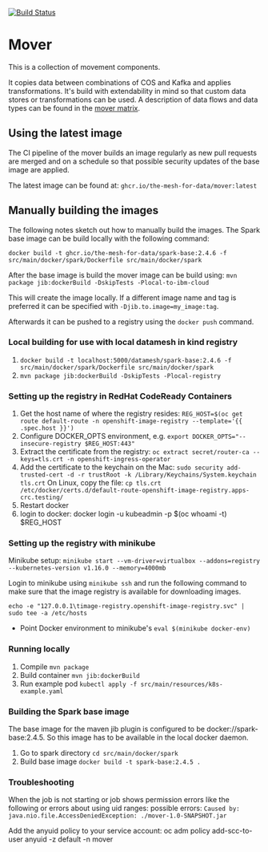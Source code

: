 [![Build Status](https://travis-ci.com/IBM/the-mesh-for-data-mover.svg?branch=master)](https://travis-ci.com/IBM/the-mesh-for-data-mover)

# Mover

This is a collection of movement components.

It copies data between combinations of COS and Kafka and applies transformations.
It's build with extendability in mind so that custom data stores or transformations can be used.
A description of data flows and data types can be found in the [mover matrix](Mover-matrix.md).

## Using the latest image

The CI pipeline of the mover builds an image regularly as new pull requests are merged and on a schedule so that
possible security updates of the base image are applied.

The latest image can be found at: `ghcr.io/the-mesh-for-data/mover:latest`

## Manually building the images

The following notes sketch out how to manually build the images.
The Spark base image can be build locally with the following command:

```docker build -t ghcr.io/the-mesh-for-data/spark-base:2.4.6 -f src/main/docker/spark/Dockerfile src/main/docker/spark```

After the base image is build the mover image can be build using:
```mvn package jib:dockerBuild -DskipTests -Plocal-to-ibm-cloud```

This will create the image locally. If a different image name and tag is preferred it can be specified with `-Djib.to.image=my_image:tag`.

Afterwards it can be pushed to a registry using the `docker push` command.

### Local building for use with local datamesh in kind registry

1. ```docker build -t localhost:5000/datamesh/spark-base:2.4.6 -f src/main/docker/spark/Dockerfile src/main/docker/spark```
2. ```mvn package jib:dockerBuild -DskipTests -Plocal-registry```

### Setting up the registry in RedHat CodeReady Containers

1. Get the host name of where the registry resides:
   `REG_HOST=$(oc get route default-route -n openshift-image-registry --template='{{ .spec.host }}')`
2. Configure DOCKER_OPTS environment, e.g.
   `export DOCKER_OPTS="--insecure-registry $REG_HOST:443"`
3. Extract the certificate from the registry:
    `oc extract secret/router-ca --keys=tls.crt -n openshift-ingress-operator`
4. Add the certificate to the keychain on the Mac:
    `sudo security add-trusted-cert -d -r trustRoot -k /Library/Keychains/System.keychain tls.crt`
    On Linux, copy the file:
    `cp tls.crt /etc/docker/certs.d/default-route-openshift-image-registry.apps-crc.testing/`
5. Restart docker
6. login to docker:
   docker login -u kubeadmin -p $(oc whoami -t) $REG_HOST

### Setting up the registry with minikube

Minikube setup:
`minikube start --vm-driver=virtualbox --addons=registry --kubernetes-version v1.16.0 --memory=4000mb`

Login to minikube using `minikube ssh` and run the following command to make sure that the image
registry is available for downloading images.

`echo -e "127.0.0.1\timage-registry.openshift-image-registry.svc" | sudo tee -a /etc/hosts`

* Point Docker environment to minikube's `eval $(minikube docker-env)`

### Running locally

1. Compile `mvn package`
2. Build container `mvn jib:dockerBuild`
3. Run example pod `kubectl apply -f src/main/resources/k8s-example.yaml`

### Building the Spark base image
The base image for the maven jib plugin is configured to be docker://spark-base:2.4.5.
So this image has to be available in the local docker daemon.

1. Go to spark directory `cd src/main/docker/spark`
2. Build base image `docker build -t spark-base:2.4.5 .`

### Troubleshooting
When the job is not starting or job shows permission errors like the following or errors about using uid ranges:
possible errors: `Caused by: java.nio.file.AccessDeniedException: ./mover-1.0-SNAPSHOT.jar`

Add the anyuid policy to your service account:
oc adm policy add-scc-to-user anyuid -z default -n mover
